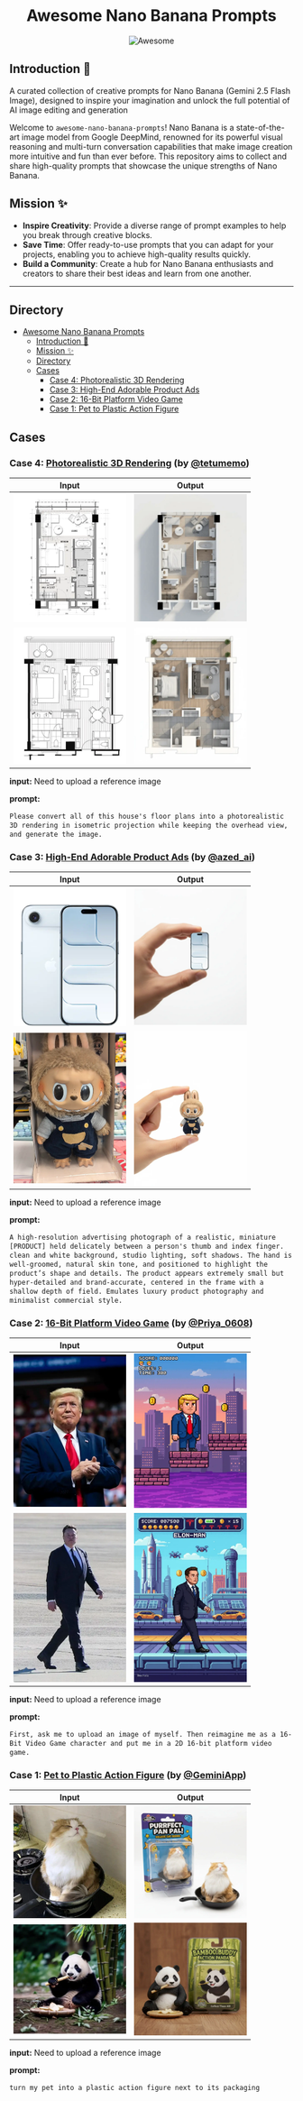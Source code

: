 <div align="center">

# Awesome Nano Banana Prompts

![Awesome](https://awesome.re/badge.svg)

</div>

## Introduction 🍌

A curated collection of creative prompts for Nano Banana (Gemini 2.5 Flash Image), designed to inspire your imagination and unlock the full potential of AI image editing and generation

Welcome to `awesome-nano-banana-prompts`! Nano Banana is a state-of-the-art image model from Google DeepMind, renowned for its powerful visual reasoning and multi-turn conversation capabilities that make image creation more intuitive and fun than ever before. This repository aims to collect and share high-quality prompts that showcase the unique strengths of Nano Banana.

## Mission ✨

*   **Inspire Creativity**: Provide a diverse range of prompt examples to help you break through creative blocks.
*   **Save Time**: Offer ready-to-use prompts that you can adapt for your projects, enabling you to achieve high-quality results quickly.
*   **Build a Community**: Create a hub for Nano Banana enthusiasts and creators to share their best ideas and learn from one another.

---

## Directory

- [Awesome Nano Banana Prompts](#awesome-nano-banana-prompts)
  - [Introduction 🍌](#introduction-)
  - [Mission ✨](#mission-)
  - [Directory](#directory)
  - [Cases](#cases)
    - [Case 4: Photorealistic 3D Rendering](#case-4-photorealistic-3d-rendering-by-tetumemo)
    - [Case 3: High-End Adorable Product Ads](#case-3-high-end-adorable-product-ads-by-azed_ai)
    - [Case 2: 16-Bit Platform Video Game](#case-2-16-bit-platform-video-game-by-priya_0608)
    - [Case 1: Pet to Plastic Action Figure](#case-1-pet-to-plastic-action-figure-by-geminiapp)
      
## Cases

### Case 4: [Photorealistic 3D Rendering](https://x.com/tetumemo/status/1965660428765417721) (by [@tetumemo](https://x.com/tetumemo))

| Input | Output |
|:---:|:---:|
| <img src="images/case4_1_original.webp" width="200" alt="case4_1_original"> | <img src="images/case4_1_result.webp" width="200" alt="case4_1_result"> |
| <img src="images/case4_2_original.webp" width="200" alt="case4_2_original"> | <img src="images/case4_2_result.webp" width="200" alt="case4_2_result"> |

**input:** Need to upload a reference image

**prompt:**

```
Please convert all of this house's floor plans into a photorealistic 3D rendering in isometric projection while keeping the overhead view, and generate the image.
```

### Case 3: [High-End Adorable Product Ads](https://x.com/azed_ai/status/1962878353784066342) (by [@azed_ai](https://x.com/azed_ai))

| Input | Output |
|:---:|:---:|
| <img src="images/case3_1_original.webp" width="200" alt="case3_1_original"> | <img src="images/case3_1_result.webp" width="200" alt="case3_1_result"> |
| <img src="images/case3_2_original.webp" width="200" alt="case3_2_original"> | <img src="images/case3_2_result.webp" width="200" alt="case3_2_result"> |

**input:** Need to upload a reference image

**prompt:**

```
A high-resolution advertising photograph of a realistic, miniature [PRODUCT] held delicately between a person's thumb and index finger.  clean and white background, studio lighting, soft shadows. The hand is well-groomed, natural skin tone, and positioned to highlight the product’s shape and details. The product appears extremely small but hyper-detailed and brand-accurate, centered in the frame with a shallow depth of field. Emulates luxury product photography and minimalist commercial style.
```

### Case 2: [16-Bit Platform Video Game](https://x.com/Priya_0608/status/1962605608642699308) (by [@Priya_0608](https://x.com/Priya_0608))

| Input | Output |
|:---:|:---:|
| <img src="images/case2_1_original.webp" width="200" alt="case2_1_original"> | <img src="images/case2_1_result.webp" width="200" alt="case2_1_result"> |
| <img src="images/case2_2_original.webp" width="200" alt="case2_2_original"> | <img src="images/case2_2_result.webp" width="200" alt="case2_2_result"> |

**input:** Need to upload a reference image

**prompt:**

```
First, ask me to upload an image of myself. Then reimagine me as a 16-Bit Video Game character and put me in a 2D 16-bit platform video game.
```

### Case 1: [Pet to Plastic Action Figure](https://x.com/GeminiApp/status/1965842484854186159) (by [@GeminiApp](https://x.com/GeminiApp))

| Input | Output |
|:---:|:---:|
| <img src="images/case1_1_original.webp" width="200" alt="case1_1_original"> | <img src="images/case1_1_result.webp" width="200" alt="case1_1_result"> |
| <img src="images/case1_2_original.webp" width="200" alt="case1_2_original"> | <img src="images/case1_2_result.webp" width="200" alt="case1_2_result"> |

**input:** Need to upload a reference image

**prompt:**

```
turn my pet into a plastic action figure next to its packaging
```
